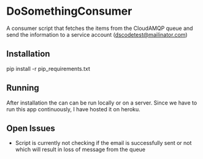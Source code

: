 # DoSomethingConsumer
A consumer script that fetches the items from the CloudAMQP queue and send the information to a service account (dscodetest@mailinator.com)

## Installation
pip install -r pip_requirements.txt

## Running
After installation the can can be run locally or on a server. Since we have to run this app continuously, I have hosted it on heroku.

## Open Issues
* Script is currently not checking if the email is successfully sent or not which will result in loss of message from the queue
